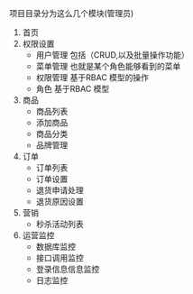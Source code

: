 项目目录分为这么几个模块(管理员)
1. 首页
2. 权限设置
    - 用户管理 包括（CRUD,以及批量操作功能）
    - 菜单管理 也就是某个角色能够看到的菜单
    - 权限管理 基于RBAC 模型的操作
    - 角色 基于RBAC 模型
3. 商品
    - 商品列表
    - 添加商品
    - 商品分类
    - 品牌管理
4. 订单
    - 订单列表
    - 订单设置
    - 退货申请处理
    - 退货原因设置
5. 营销
    - 秒杀活动列表
6. 运营监控
    - 数据库监控
    - 接口调用监控
    - 登录信息信息监控
    - 日志监控  
    
    
    